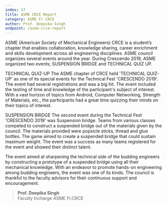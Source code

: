 ```yaml
---
index: 17
title: ASME CRCE Report
category: ASME Fr.CRCE
author: Prof. Deepika Singh
endpoint: /asme-crce-report
---
```


ASME (American Society of Mechanical Engineers) CRCE is a student’s chapter that enables collaboration, knowledge sharing, career enrichment and skills development across all engineering disciplines. ASME council organizes several events around the year. During Crescendo 2019, ASME organized two events; SUSPENSION BRIDGE and TECHNICAL QUIZ UP.

TECHNICAL QUIZ-UP
The ASME chapter of CRCE held 'TECHNICAL QUIZ-UP' as one of its special events for the Technical Fest 'CRESCENDO 2019'. The event had several registrations and was a big hit. The event included the testing of time and knowledge of the participant's subject of interest. With a vast horizon of topics from Android, Computer Networking, Strength of Materials, etc., the participants had a great time quizzing their minds on their topics of interest.

SUSPENSION BRIDGE
The second event during the Technical Fest 'CRESCENDO 2019' was Suspension bridge. Teams from various classes competed to construct a suspended bridge out of the materials given by the council. The materials provided were popsicle sticks, thread and glue bottles. The game aimed to create a suspended bridge that could sustain maximum weight. The event was a success as many teams registered for the event and showed their distinct talent.

The event aimed at sharpening the technical side of the budding engineers by constructing a prototype of a suspended bridge using all their mechanical knowledge. With an endeavor to promote hands-on engineering among budding engineers, the event was one of its kinds. The council is thankful to the faculty advisors for their continuous support and encouragement.

> **Prof. Deepika Singh**<br>
> Faculty Incharge
> ASME Fr.CRCE
